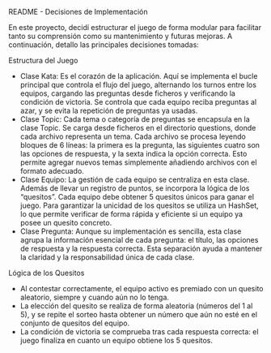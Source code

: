 README - Decisiones de Implementación

En este proyecto, decidí estructurar el juego de forma modular para facilitar tanto su comprensión como su mantenimiento y futuras mejoras. A continuación, detallo las principales decisiones tomadas:

Estructura del Juego
- Clase Kata:
Es el corazón de la aplicación. Aquí se implementa el bucle principal que controla el flujo del juego, alternando los turnos entre los equipos, cargando las preguntas desde ficheros y verificando la condición de victoria. Se controla que cada equipo reciba preguntas al azar, y se evita la repetición de preguntas ya usadas.
- Clase Topic:
Cada tema o categoría de preguntas se encapsula en la clase Topic. Se carga desde ficheros en el directorio questions, donde cada archivo representa un tema. Cada archivo se procesa leyendo bloques de 6 líneas: la primera es la pregunta, las siguientes cuatro son las opciones de respuesta, y la sexta indica la opción correcta. Esto permite agregar nuevos temas simplemente añadiendo archivos con el formato adecuado.
- Clase Equipo:
La gestión de cada equipo se centraliza en esta clase. Además de llevar un registro de puntos, se incorpora la lógica de los “quesitos”. Cada equipo debe obtener 5 quesitos únicos para ganar el juego. Para garantizar la unicidad de los quesitos se utiliza un HashSet, lo que permite verificar de forma rápida y eficiente si un equipo ya posee un quesito concreto.
- Clase Pregunta:
Aunque su implementación es sencilla, esta clase agrupa la información esencial de cada pregunta: el título, las opciones de respuesta y la respuesta correcta. Esta separación ayuda a mantener la claridad y la responsabilidad única de cada clase.

Lógica de los Quesitos
- Al contestar correctamente, el equipo activo es premiado con un quesito aleatorio, siempre y cuando aún no lo tenga.
- La elección del quesito se realiza de forma aleatoria (números del 1 al 5), y se repite el sorteo hasta obtener un número que aún no esté en el conjunto de quesitos del equipo.
- La condición de victoria se comprueba tras cada respuesta correcta: el juego finaliza en cuanto un equipo obtiene los 5 quesitos.
